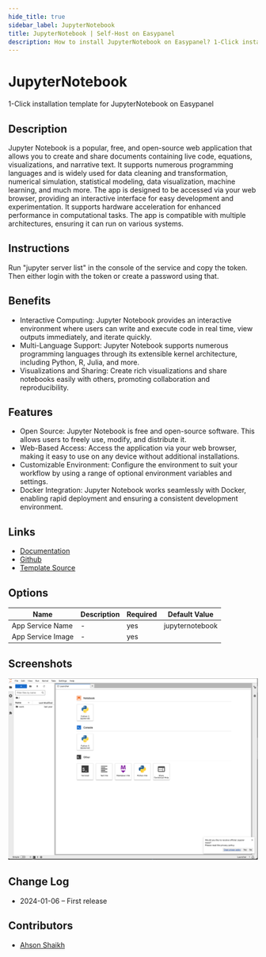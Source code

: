 ```yaml
---
hide_title: true
sidebar_label: JupyterNotebook
title: JupyterNotebook | Self-Host on Easypanel
description: How to install JupyterNotebook on Easypanel? 1-Click installation template for JupyterNotebook on Easypanel
---
```


<!-- generated -->

# JupyterNotebook

1-Click installation template for JupyterNotebook on Easypanel

## Description

Jupyter Notebook is a popular, free, and open-source web application that allows you to create and share documents containing live code, equations, visualizations, and narrative text. It supports numerous programming languages and is widely used for data cleaning and transformation, numerical simulation, statistical modeling, data visualization, machine learning, and much more. The app is designed to be accessed via your web browser, providing an interactive interface for easy development and experimentation. It supports hardware acceleration for enhanced performance in computational tasks. The app is compatible with multiple architectures, ensuring it can run on various systems.

## Instructions

Run &quot;jupyter server list&quot; in the console of the service and copy the token. Then either login with the token or create a password using that.

## Benefits

- Interactive Computing: Jupyter Notebook provides an interactive environment where users can write and execute code in real time, view outputs immediately, and iterate quickly.
- Multi-Language Support: Jupyter Notebook supports numerous programming languages through its extensible kernel architecture, including Python, R, Julia, and more.
- Visualizations and Sharing: Create rich visualizations and share notebooks easily with others, promoting collaboration and reproducibility.

## Features

- Open Source: Jupyter Notebook is free and open-source software. This allows users to freely use, modify, and distribute it.
- Web-Based Access: Access the application via your web browser, making it easy to use on any device without additional installations.
- Customizable Environment: Configure the environment to suit your workflow by using a range of optional environment variables and settings.
- Docker Integration: Jupyter Notebook works seamlessly with Docker, enabling rapid deployment and ensuring a consistent development environment.

## Links

- [Documentation](https://jupyter-notebook.readthedocs.io/en/stable/)
- [Github](https://github.com/jupyter/notebook)
- [Template Source](https://github.com/easypanel-io/templates/tree/main/templates/jupyter-notebook)

## Options

Name | Description | Required | Default Value
-|-|-|-
App Service Name | - | yes | jupyternotebook
App Service Image | - | yes | 

## Screenshots

![JupyterNotebook Screenshot](./assets/screenshot.png)

## Change Log

- 2024-01-06 – First release

## Contributors

- [Ahson Shaikh](https://github.com/Ahson-Shaikh)
